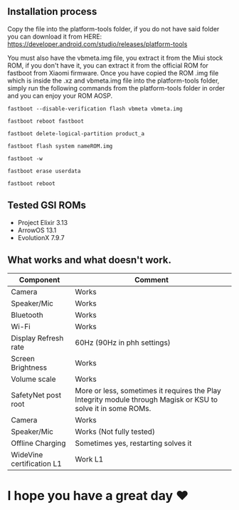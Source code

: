 ## Installation process

Copy the file into the platform-tools folder, if you do not have said folder you can download it from HERE: https://developer.android.com/studio/releases/platform-tools

You must also have the vbmeta.img file, you extract it from the Miui stock ROM, if you don't have it, you can extract it from the official ROM for fastboot from Xiaomi firmware. Once you have copied the ROM .img file which is inside the .xz and vbmeta.img file into the platform-tools folder, simply run the following commands from the platform-tools folder in order and you can enjoy your ROM AOSP.

`fastboot --disable-verification flash vbmeta vbmeta.img`

`fastboot reboot fastboot`

`fastboot delete-logical-partition product_a`

`fastboot flash system nameROM.img`

`fastboot -w`

`fastboot erase userdata`

`fastboot reboot`

## Tested GSI ROMs
* Project Elixir 3.13
* ArrowOS 13.1
* EvolutionX 7.9.7

## What works and what doesn't work.

| Component | Comment |
| --- | --- |
| Camera | Works |
| Speaker/Mic | Works |
| Bluetooth | Works |
| Wi-Fi | Works |
| Display Refresh rate | 60Hz (90Hz in phh settings) |
| Screen Brightness | Works |
| Volume scale | Works |
| SafetyNet post root | More or less, sometimes it requires the Play Integrity module through Magisk or KSU to solve it in some ROMs. |
| Camera | Works |
| Speaker/Mic | Works (Not fully tested) |
| Offline Charging | Sometimes yes, restarting solves it |
| WideVine certification L1 | Work L1 |

# I hope you have a great day ❤️
